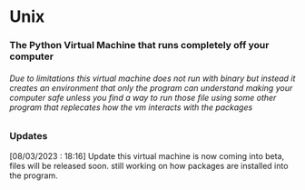 # Unix
### The Python Virtual Machine that runs completely off your computer

###### Due to limitations this virtual machine does not run with binary but instead it creates an environment that only the program can understand making your computer safe unless you find a way to run those file using some other program that replecates how the vm interacts with the packages



### Updates
[08/03/2023 : 18:16] Update this virtual machine is now coming into beta, files will be released soon. still working on how packages are installed into the program.
